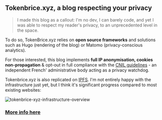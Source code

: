 ## Tokenbrice.xyz, a blog respecting your privacy

> I made this blog as a callout: I'm no dev, I can barely code, and yet I was able to respect my reader's privacy, to an unprecedented level in the space.

To do so, TokenBrice.xyz relies on **open source frameworks** and solutions such as Hugo (rendering of the blog) or Matomo (privacy-conscious analytics).

For those interested, this blog implements **full IP anonymisation, cookies non-propagation** & opt-out in full compliance with the [CNIL guidelines](https://www.cnil.fr/sites/default/files/typo/document/Configuration_piwik.pdf) - an independent French' administrative body acting as a privacy watchdog.

Tokenbrice.xyz is also replicated on [IPFS](https://ipfs.io/). I'm not entirely happy with the infrastructure just yet, but I think it's significant progress compared to most existing websites:

![tokenbrice-xyz-infrastructure-overview](/img/2020/hello-world/infrastructure.png)

### [More info here](https://tokenbrice.xyz/posts/2020/hello-world/)